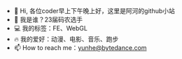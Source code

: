 - 👋 Hi, 各位coder早上下午晚上好，这里是阿河的github小站
- 🌱 我是谁？23届码农选手
- 💻 我的标签：FE、WebGL
- 🔥 我的爱好：动漫、电影、音乐、跑步
- 📫 How to reach me：yunhe@bytedance.com

<!---
v2canal/v2canal is a ✨ special ✨ repository because its `README.md` (this file) appears on your GitHub profile.
You can click the Preview link to take a look at your changes.
--->
